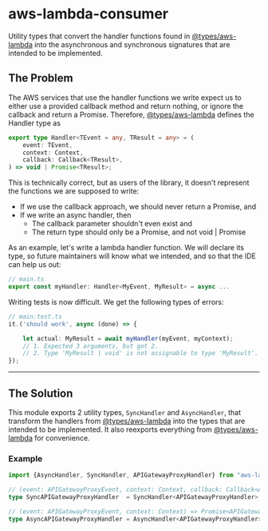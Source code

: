 # aws-lambda-consumer

Utility types that convert the handler functions found in [@types/aws-lambda](https://github.com/DefinitelyTyped/DefinitelyTyped/tree/master/types/aws-lambda) into the asynchronous and synchronous signatures that are intended to be implemented.

## The Problem

The AWS services that use the handler functions we write expect us to either use a provided callback method and return nothing, or ignore the callback and return a Promise.  Therefore, [@types/aws-lambda](https://github.com/DefinitelyTyped/DefinitelyTyped/tree/master/types/aws-lambda) defines the Handler type as
```typescript
export type Handler<TEvent = any, TResult = any> = (
    event: TEvent,
    context: Context,
    callback: Callback<TResult>,
) => void | Promise<TResult>;
```

This is technically correct, but as users of the library, it doesn't represent the functions we are supposed to write:

* If we use the callback approach, we should never return a Promise, and
* If we write an async handler, then
    * The callback parameter shouldn't even exist and
	* The return type should only be a Promise, and not void | Promise

As an example, let's write a lambda handler function.  We will declare its type, so future maintainers will know what we intended, and so that the IDE can help us out:
```typescript
// main.ts
export const myHandler: Handler<MyEvent, MyResult> = async ...
```

Writing tests is now difficult.  We get the following types of errors:
```typescript
// main.test.ts
it.('should work', async (done) => {

	let actual: MyResult = await myHandler(myEvent, myContext);
	// 1. Expected 3 arguments, but got 2.
	// 2. Type 'MyResult | void' is not assignable to type 'MyResult'.
});
```

----

## The Solution

This module exports 2 utility types, `SyncHandler` and `AsyncHandler`, that transform the handlers from [@types/aws-lambda](https://github.com/DefinitelyTyped/DefinitelyTyped/tree/master/types/aws-lambda) into the types that are intended to be implemented. It also reexports everything from [@types/aws-lambda](https://github.com/DefinitelyTyped/DefinitelyTyped/tree/master/types/aws-lambda) for convenience.

### Example
```typescript
import {AsyncHandler, SyncHandler, APIGatewayProxyHandler} from "aws-lambda-consumer"

// (event: APIGatewayProxyEvent, context: Context, callback: Callback<APIGatewayProxyResult>) => void
type SyncAPIGatewayProxyHandler  = SyncHandler<APIGatewayProxyHandler>

// (event: APIGatewayProxyEvent, context: Context) => Promise<APIGatewayProxyResult>
type AsyncAPIGatewayProxyHandler = AsyncHandler<APIGatewayProxyHandler>
```
